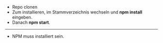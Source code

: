 * Repo clonen
* Zum installieren, im Stammverzeichnis wechseln und **npm install** eingeben.
* Danach **npm start**.
---
* NPM muss installiert sein.
